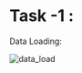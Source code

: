 # Task -1 :
Data Loading:

![data_load](https://github.com/AbhishekG-1plus/GPT-2_contlo/assets/77354191/693c7cff-1c67-4933-9d7f-ffeb0b762636)

